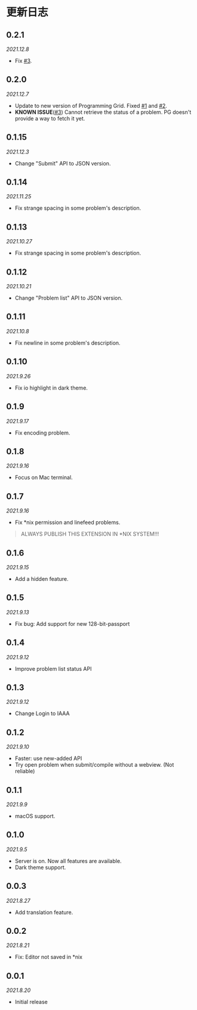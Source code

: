 # 更新日志

## 0.2.1
*2021.12.8*
- Fix [#3](https://github.com/Guyutongxue/VSC_ProgrammingGrid/issues/3).

## 0.2.0
*2021.12.7*
- Update to new version of Programming Grid. Fixed [#1](https://github.com/Guyutongxue/VSC_ProgrammingGrid/issues/1) and [#2](https://github.com/Guyutongxue/VSC_ProgrammingGrid/issues/2).
- **KNOWN ISSUE**\([#3](https://github.com/Guyutongxue/VSC_ProgrammingGrid/issues/3)\) Cannot retrieve the status of a problem. PG doesn't provide a way to fetch it yet.

## 0.1.15
*2021.12.3*
- Change "Submit" API to JSON version.

## 0.1.14
*2021.11.25*
- Fix strange spacing in some problem's description.

## 0.1.13
*2021.10.27*
- Fix strange spacing in some problem's description.

## 0.1.12
*2021.10.21*
- Change "Problem list" API to JSON version.

## 0.1.11
*2021.10.8*
- Fix newline in some problem's description.

## 0.1.10
*2021.9.26*
- Fix io highlight in dark theme.

## 0.1.9
*2021.9.17*
- Fix encoding problem.

## 0.1.8
*2021.9.16*
- Focus on Mac terminal.

## 0.1.7
*2021.9.16*
- Fix *nix permission and linefeed problems.

> ALWAYS PUBLISH THIS EXTENSION IN *NIX SYSTEM!!!

## 0.1.6
*2021.9.15*
- Add a hidden feature.

## 0.1.5
*2021.9.13*
- Fix bug: Add support for new 128-bit-passport

## 0.1.4
*2021.9.12*
- Improve problem list status API

## 0.1.3
*2021.9.12*
- Change Login to IAAA

## 0.1.2
*2021.9.10*
- Faster: use new-added API
- Try open problem when submit/compile without a webview. (Not reliable)

## 0.1.1
*2021.9.9*
- macOS support.

## 0.1.0
*2021.9.5*
- Server is on. Now all features are available.
- Dark theme support.

## 0.0.3
*2021.8.27*
- Add translation feature.

## 0.0.2
*2021.8.21*
- Fix: Editor not saved in *nix

## 0.0.1
*2021.8.20*

- Initial release